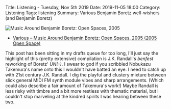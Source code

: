 Title: Listening - Tuesday, Nov 5th 2019 
Date: 2019-11-05 18:00
Category: Listening
Tags: listening
Summary: Various Benjamin Boretz well-wishers (and Benjamin Boretz)


![Music Around Benjamin Boretz: Open Spaces, 2005](/images/benb.jpg)

- [Various – Music Around Benjamin Boretz: Open Spaces, 2005 (2005 Open Space)](https://www.discogs.com/release/14383777)


This post has been sitting in my drafts queue for too long, I'll just say the highlight of this (pretty extensive) compilation is 
J.K. Randall's _benfest_ reworking of Boretz' _UN(-)_. I swear to god if you scribbled Nobukazu Takemura's 
name onto this I wouldn't have batted an eye. I need to catch up with 21st century J.K. Randall. I dig the 
playful and clustery mixture between slick general MIDI FM synth module vibes and sharp arrangements. (Which 
could also describe a fair amount of Takemura's work!) Maybe Randall is less risky with timbre and a bit more 
restless with thematic material, but I couldn't stop marveling at the kindred spirits I was hearing between these two.

